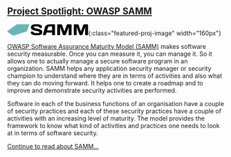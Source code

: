 ## [Project Spotlight: OWASP SAMM](/www-project-samm/)
![SAMM Logo](/assets/images/content/featured_project_samm.png){:class="featured-proj-image" width="160px"}

[OWASP Software Assurance Maturity Model (SAMM)](/www-project-samm/) makes software security measurable. Once you can measure it, you can manage it. So it allows one to actually manage a secure software program in an organization. SAMM helps any application security manager or security champion to understand where they are in terms of activities and also what they can do moving forward. It helps one to create a roadmap and to improve and demonstrate security activities are performed.

Software in each of the business functions of an organisation have a couple of security practices and each of these security practices have a couple of activities with an increasing level of maturity. The model provides the framework to know what kind of activities and practices one needs to look at in terms of software security.

[Continue to read about SAMM...](/projects/spotlight/)